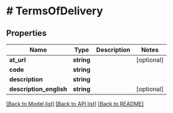# # TermsOfDelivery

## Properties

Name | Type | Description | Notes
------------ | ------------- | ------------- | -------------
**at_url** | **string** |  | [optional]
**code** | **string** |  |
**description** | **string** |  |
**description_english** | **string** |  | [optional]

[[Back to Model list]](../../README.md#models) [[Back to API list]](../../README.md#endpoints) [[Back to README]](../../README.md)
